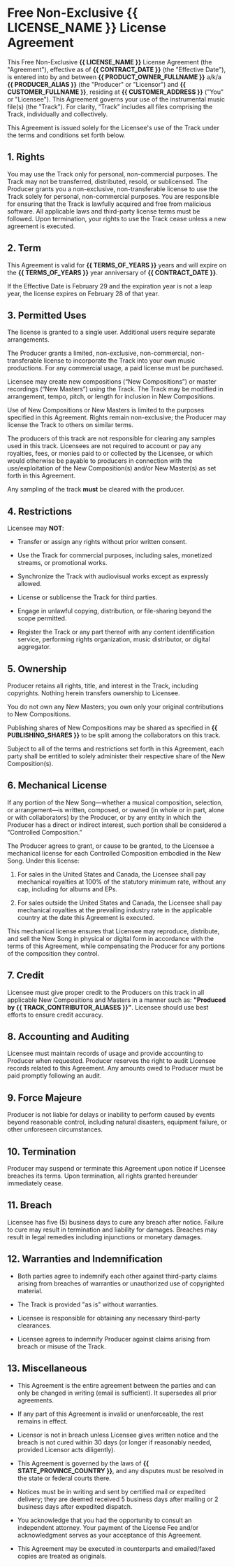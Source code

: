 # Free Non-Exclusive **{{ LICENSE_NAME }}** License Agreement

This Free Non-Exclusive **{{ LICENSE_NAME }}** License Agreement (the "Agreement"), effective as of **{{ CONTRACT_DATE }}** (the "Effective Date"), is entered into by and between **{{ PRODUCT_OWNER_FULLNAME }}** a/k/a **{{ PRODUCER_ALIAS }}** (the "Producer" or "Licensor") and **{{ CUSTOMER_FULLNAME }}**, residing at **{{ CUSTOMER_ADDRESS }}** ("You" or "Licensee"). This Agreement governs your use of the instrumental music file(s) (the "Track"). For clarity, “Track” includes all files comprising the Track, individually and collectively.

This Agreement is issued solely for the Licensee's use of the Track under the terms and conditions set forth below.

## 1. Rights

You may use the Track only for personal, non-commercial purposes. The Track may not be transferred, distributed, resold, or sublicensed. The Producer grants you a non-exclusive, non-transferable license to use the Track solely for personal, non-commercial purposes. You are responsible for ensuring that the Track is lawfully acquired and free from malicious software. All applicable laws and third-party license terms must be followed. Upon termination, your rights to use the Track cease unless a new agreement is executed.

## 2. Term

This Agreement is valid for **{{ TERMS_OF_YEARS }}** years and will expire on the **{{ TERMS_OF_YEARS }}** year anniversary of **{{ CONTRACT_DATE }}**.

If the Effective Date is February 29 and the expiration year is not a leap year, the license expires on February 28 of that year.

## 3. Permitted Uses

The license is granted to a single user. Additional users require separate arrangements.

The Producer grants a limited, non-exclusive, non-commercial, non-transferable license to incorporate the Track into your own music productions. For any commercial usage, a paid license must be purchased.

Licensee may create new compositions (“New Compositions”) or master recordings (“New Masters”) using the Track. The Track may be modified in arrangement, tempo, pitch, or length for inclusion in New Compositions.

Use of New Compositions or New Masters is limited to the purposes specified in this Agreement. Rights remain non-exclusive; the Producer may license the Track to others on similar terms.

The producers of this track are not responsible for clearing any samples used in this track. Licensees are not required to account or pay any royalties, fees, or monies paid to or collected by the Licensee, or which would otherwise be payable to producers in connection with the use/exploitation of the New Composition(s) and/or New Master(s) as set forth in this Agreement.

Any sampling of the track **must** be cleared with the producer.

## 4. Restrictions

Licensee may **NOT**:

- Transfer or assign any rights without prior written consent.

- Use the Track for commercial purposes, including sales, monetized streams, or promotional works.

- Synchronize the Track with audiovisual works except as expressly allowed.

- License or sublicense the Track for third parties.

- Engage in unlawful copying, distribution, or file-sharing beyond the scope permitted.

- Register the Track or any part thereof with any content identification service, performing rights organization, music distributor, or digital aggregator.

## 5. Ownership

Producer retains all rights, title, and interest in the Track, including copyrights. Nothing herein transfers ownership to Licensee.

You do not own any New Masters; you own only your original contributions to New Compositions.

Publishing shares of New Compositions may be shared as specified in **{{ PUBLISHING_SHARES }}** to be split among the collaborators on this track.

Subject to all of the terms and restrictions set forth in this Agreement, each party shall be entitled to solely administer their respective share of the New Composition(s).

## 6. Mechanical License

If any portion of the New Song—whether a musical composition, selection, or arrangement—is written, composed, or owned (in whole or in part, alone or with collaborators) by the Producer, or by any entity in which the Producer has a direct or indirect interest, such portion shall be considered a “Controlled Composition.”

The Producer agrees to grant, or cause to be granted, to the Licensee a mechanical license for each Controlled Composition embodied in the New Song. Under this license:

1. For sales in the United States and Canada, the Licensee shall pay mechanical royalties at 100% of the statutory minimum rate, without any cap, including for albums and EPs.

2. For sales outside the United States and Canada, the Licensee shall pay mechanical royalties at the prevailing industry rate in the applicable country at the date this Agreement is executed.

This mechanical license ensures that Licensee may reproduce, distribute, and sell the New Song in physical or digital form in accordance with the terms of this Agreement, while compensating the Producer for any portions of the composition they control.

## 7. Credit

Licensee must give proper credit to the Producers on this track in all applicable New Compositions and Masters in a manner such as: **"Produced by {{ TRACK_CONTRIBUTOR_ALIASES }}"**. Licensee should use best efforts to ensure credit accuracy.

## 8. Accounting and Auditing

Licensee must maintain records of usage and provide accounting to Producer when requested. Producer reserves the right to audit Licensee records related to this Agreement. Any amounts owed to Producer must be paid promptly following an audit.

## 9. Force Majeure

Producer is not liable for delays or inability to perform caused by events beyond reasonable control, including natural disasters, equipment failure, or other unforeseen circumstances.

## 10. Termination

Producer may suspend or terminate this Agreement upon notice if Licensee breaches its terms. Upon termination, all rights granted hereunder immediately cease.

## 11. Breach

Licensee has five (5) business days to cure any breach after notice. Failure to cure may result in termination and liability for damages. Breaches may result in legal remedies including injunctions or monetary damages.

## 12. Warranties and Indemnification

- Both parties agree to indemnify each other against third-party claims arising from breaches of warranties or unauthorized use of copyrighted material.

- The Track is provided "as is" without warranties.

- Licensee is responsible for obtaining any necessary third-party clearances.

- Licensee agrees to indemnify Producer against claims arising from breach or misuse of the Track.

## 13. Miscellaneous

- This Agreement is the entire agreement between the parties and can only be changed in writing (email is sufficient). It supersedes all prior agreements.

- If any part of this Agreement is invalid or unenforceable, the rest remains in effect.

- Licensor is not in breach unless Licensee gives written notice and the breach is not cured within 30 days (or longer if reasonably needed, provided Licensor acts diligently).

- This Agreement is governed by the laws of **{{ STATE_PROVINCE_COUNTRY }}**, and any disputes must be resolved in the state or federal courts there.

- Notices must be in writing and sent by certified mail or expedited delivery; they are deemed received 5 business days after mailing or 2 business days after expedited dispatch.

- You acknowledge that you had the opportunity to consult an independent attorney. Your payment of the License Fee and/or acknowledgment serves as your acceptance of this Agreement.

- This Agreement may be executed in counterparts and emailed/faxed copies are treated as originals.
